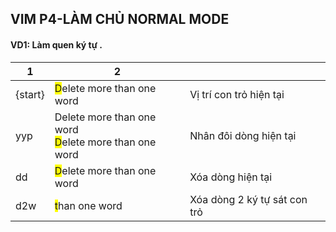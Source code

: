 ## VIM P4-LÀM CHỦ NORMAL MODE

#### VD1: Làm quen ký tự .

| 1       | 2                                                                                                     |                              |
| ------- | ----------------------------------------------------------------------------------------------------- | ---------------------------- |
| {start} | <span style="background-color:yellow">D</span>elete more than one word                                | Vị trí con trỏ hiện tại      |
| yyp     | Delete more than one word <br> <span style="background-color:yellow">D</span>elete more than one word | Nhân đôi dòng hiện tại       |
| dd      | <span style="background-color:yellow">D</span>elete more than one word                                | Xóa dòng hiện tại            |
| d2w     | <span style="background-color:yellow">t</span>han one word                                            | Xóa dòng 2 ký tự sát con trỏ |
